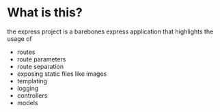 # What is this?

the express project is a barebones express application that highlights the usage of

- routes
- route parameters
- route separation
- exposing static files like images
- templating
- logging
- controllers
- models
